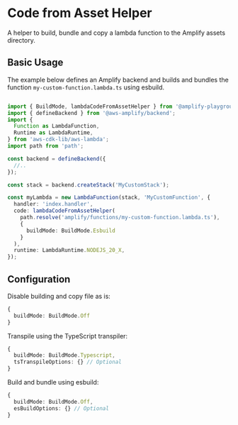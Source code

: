 # Code from Asset Helper

A helper to build, bundle and copy a lambda function to the Amplify assets directory. 

## Basic Usage 

The example below defines an Amplify backend and builds and bundles the function `my-custom-function.lambda.ts` using esbuild.

```ts

import { BuildMode, lambdaCodeFromAssetHelper } from '@amplify-playground/lambda-code-from-asset-helper';
import { defineBackend } from '@aws-amplify/backend';
import {
  Function as LambdaFunction,
  Runtime as LambdaRuntime,
} from 'aws-cdk-lib/aws-lambda';
import path from 'path';

const backend = defineBackend({
  //..
});

const stack = backend.createStack('MyCustomStack');

const myLambda = new LambdaFunction(stack, 'MyCustomFunction', {
  handler: 'index.handler',
  code: lambdaCodeFromAssetHelper(
    path.resolve('amplify/functions/my-custom-function.lambda.ts'),
    { 
      buildMode: BuildMode.Esbuild
    }
  ),
  runtime: LambdaRuntime.NODEJS_20_X,
});


```

## Configuration

Disable building and copy file as is:

```ts 
{ 
  buildMode: BuildMode.Off
}

```

Transpile using the TypeScript transpiler:

```ts 
{ 
  buildMode: BuildMode.Typescript,
  tsTranspileOptions: {} // Optional
}

```

Build and bundle using esbuild:

```ts 
{ 
  buildMode: BuildMode.Off,
  esBuildOptions: {} // Optional
}

```
